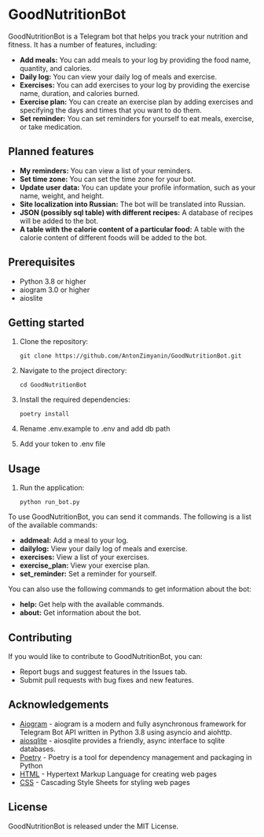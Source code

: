 # GoodNutritionBot

GoodNutritionBot is a Telegram bot that helps you track your nutrition and fitness. It has a number of features, including:

* **Add meals:** You can add meals to your log by providing the food name, quantity, and calories.
* **Daily log:** You can view your daily log of meals and exercise.
* **Exercises:** You can add exercises to your log by providing the exercise name, duration, and calories burned.
* **Exercise plan:** You can create an exercise plan by adding exercises and specifying the days and times that you want to do them.
* **Set reminder:** You can set reminders for yourself to eat meals, exercise, or take medication.

## Planned features

* **My reminders:** You can view a list of your reminders.
* **Set time zone:** You can set the time zone for your bot.
* **Update user data:** You can update your profile information, such as your name, weight, and height.
* **Site localization into Russian:** The bot will be translated into Russian.
* **JSON (possibly sql table) with different recipes:** A database of recipes will be added to the bot.
* **A table with the calorie content of a particular food:** A table with the calorie content of different foods will be added to the bot.


## Prerequisites

- Python 3.8 or higher
- aiogram 3.0 or higher
- aioslite


## Getting started

1. Clone the repository:

   ```
   git clone https://github.com/AntonZimyanin/GoodNutritionBot.git
   ```

2. Navigate to the project directory:

   ```
   cd GoodNutritionBot
   ```

3. Install the required dependencies:

   ```
   poetry install
   ```
4. Rename .env.example to .env and add db path


5. Add your token to .env file



## Usage


1. Run the application:

   ```
   python run_bot.py
   ```

To use GoodNutritionBot, you can send it commands. The following is a list of the available commands:

* **addmeal:** Add a meal to your log.
* **dailylog:** View your daily log of meals and exercise.
* **exercises:** View a list of your exercises.
* **exercise_plan:** View your exercise plan.
* **set_reminder:** Set a reminder for yourself.

You can also use the following commands to get information about the bot:

* **help:** Get help with the available commands.
* **about:** Get information about the bot.

## Contributing

If you would like to contribute to GoodNutritionBot, you can:

* Report bugs and suggest features in the Issues tab.
* Submit pull requests with bug fixes and new features.

## Acknowledgements

- [Aiogram](https://docs.aiogram.dev/en/dev-3.x/index.html) - aiogram is a modern and fully asynchronous framework for Telegram Bot API written in Python 3.8 using asyncio and aiohttp.
- [aiosqlite](https://readthedocs.org/projects/aiosqlite/) - aiosqlite provides a friendly, async interface to sqlite databases.
- [Poetry](https://python-poetry.org/) - Poetry is a tool for dependency management and packaging in Python
- [HTML](https://www.w3.org/html/) - Hypertext Markup Language for creating web pages
- [CSS](https://www.w3.org/Style/CSS/Overview.en.html) - Cascading Style Sheets for styling web pages

## License

GoodNutritionBot is released under the MIT License.

